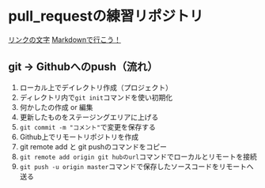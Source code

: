 # pull_requestの練習リポジトリ
[リンクの文字](リンク)
[Markdownで行こう！](https://gist.github.com/wate/7072365)

## git -> Githubへのpush（流れ）
1. ローカル上でデイレクトリ作成（プロジェクト）
2. ディレクトリ内で`git init`コマンドを使い初期化
3. 何かしたの作成 or 編集
4. 更新したものをステージングエリアに上げる
5. `git commit -m "コメント"`で変更を保存する
6. Github上でリモートリポジトリを作成
7. git remote add と git pushのコマンドをコピー
8. `git remote add origin git hubのurl`コマンドでローカルとリモートを接続
9. `git push -u origin master`コマンドで保存したソースコードをリモートへ送る
